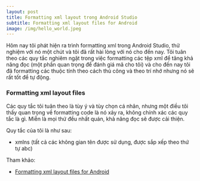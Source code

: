 ```yaml
---
layout: post
title: Formatting xml layout trong Android Studio
subtitle: Formatting xml layout files for Android
image: /img/hello_world.jpeg
---
```


Hôm nay tôi phát hiện ra trình formatting xml trong Android Studio, thử nghiệm với nó một chút và tôi đã rất hài lòng với nó cho đến nay. Tôi tuân theo các quy tắc nghiêm ngặt trong việc formatting các tệp xml để tăng khả năng đọc (một phần quan trọng để đánh giá mã cho tôi) và cho đến nay tôi đã formatting các thuộc tính theo cách thủ công và theo trí nhớ nhưng nó sẽ rất tốt để tự động.

### Formatting xml layout files

Các quy tắc tôi tuân theo là tùy ý và tùy chọn cá nhân, nhưng một điều tôi thấy quan trọng về formatting code là nó xảy ra, không chính xác các quy tắc là gì. Miễn là mọi thứ đều nhất quán, khả năng đọc sẽ được cải thiện.

Quy tắc của tôi là như sau:

- xmlns (tất cả các không gian tên được sử dụng, được sắp xếp theo thứ tự abc)



Tham khảo:
- [Formatting xml layout files for Android](https://medium.com/@VeraKern/formatting-xml-layout-files-for-android-47aec62722fc)
